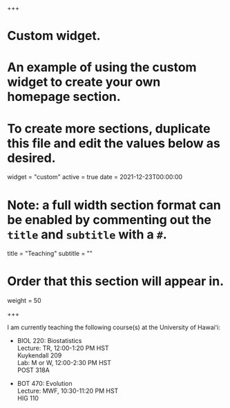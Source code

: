 +++
# Custom widget.
# An example of using the custom widget to create your own homepage section.
# To create more sections, duplicate this file and edit the values below as desired.
widget = "custom"
active = true
date = 2021-12-23T00:00:00

# Note: a full width section format can be enabled by commenting out the `title` and `subtitle` with a `#`.
title = "Teaching"
subtitle = ""

# Order that this section will appear in.
weight = 50

+++

I am currently teaching the following course(s) at the University of Hawaiʻi:

- BIOL 220: Biostatistics \
  Lecture: TR, 12:00-1:20 PM HST \
  Kuykendall 209 \
  Lab: M or W, 12:00-2:30 PM HST \
  POST 318A

- BOT 470: Evolution \
  Lecture: MWF, 10:30-11:20 PM HST \
  HIG 110
